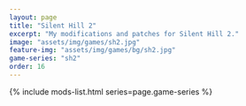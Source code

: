 ```yaml
---
layout: page
title: "Silent Hill 2"
excerpt: "My modifications and patches for Silent Hill 2."
image: "assets/img/games/sh2.jpg"
feature-img: "assets/img/games/bg/sh2.jpg"
game-series: "sh2"
order: 16
---
```


{% include mods-list.html series=page.game-series %}